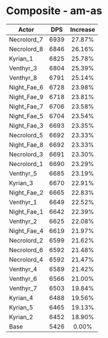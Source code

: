 # Composite - am-as
| Actor | DPS | Increase |
|---|:---:|:---:|
|Necrolord_7|6939|27.87%|
|Necrolord_8|6846|26.16%|
|Kyrian_1|6825|25.78%|
|Venthyr_3|6804|25.39%|
|Venthyr_8|6791|25.14%|
|Night_Fae_6|6728|23.98%|
|Night_Fae_9|6718|23.81%|
|Night_Fae_7|6706|23.58%|
|Night_Fae_5|6704|23.54%|
|Night_Fae_3|6693|23.35%|
|Necrolord_5|6692|23.33%|
|Night_Fae_8|6692|23.33%|
|Necrolord_3|6691|23.30%|
|Necrolord_1|6690|23.29%|
|Venthyr_5|6685|23.19%|
|Kyrian_3|6670|22.91%|
|Night_Fae_2|6665|22.83%|
|Venthyr_1|6649|22.52%|
|Night_Fae_1|6642|22.39%|
|Venthyr_2|6625|22.08%|
|Night_Fae_4|6619|21.97%|
|Necrolord_2|6599|21.62%|
|Necrolord_6|6592|21.48%|
|Necrolord_4|6592|21.47%|
|Venthyr_4|6589|21.42%|
|Venthyr_6|6566|21.00%|
|Venthyr_7|6503|19.84%|
|Kyrian_4|6488|19.56%|
|Kyrian_5|6465|19.13%|
|Kyrian_2|6452|18.90%|
|Base|5426|0.00%|

